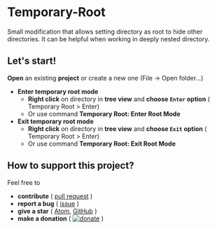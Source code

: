 # Temporary-Root

Small modification that allows setting directory as root to hide other directories. It can be helpful when working in deeply nested directory.

## Let's start!

**Open** an existing **project** or create a new one (File -> Open folder...)
  * **Enter temporary root mode**
    * **Right click** on directory in **tree view**  and  **choose `Enter` option** ( Temporary Root > Enter)
    * Or use command **Temporary Root: Enter Root Mode**
  * **Exit temporary root mode**
    * **Right click** on directory in **tree view**  and  **choose `Exit` option** ( Temporary Root > Enter)
    * Or use command **Temporary Root: Exit Root Mode**

## How to support this project?
Feel free to
* **contribute** ( [pull request](https://github.com/wasikuss/temporary-root/compare) )
* **report a bug** ( [issue](https://github.com/wasikuss/temporary-root/issues) )
* **give a star** ( [Atom](https://atom.io/packages/temporary-root), [GitHub](https://github.com/wasikuss/temporary-root) )
* **make a donation** ( [![donate](https://www.paypalobjects.com/en_US/i/btn/btn_donate_SM.gif)](https://www.paypal.com/cgi-bin/webscr?cmd=_s-xclick&hosted_button_id=54ZKWS5CUWTSS) )
